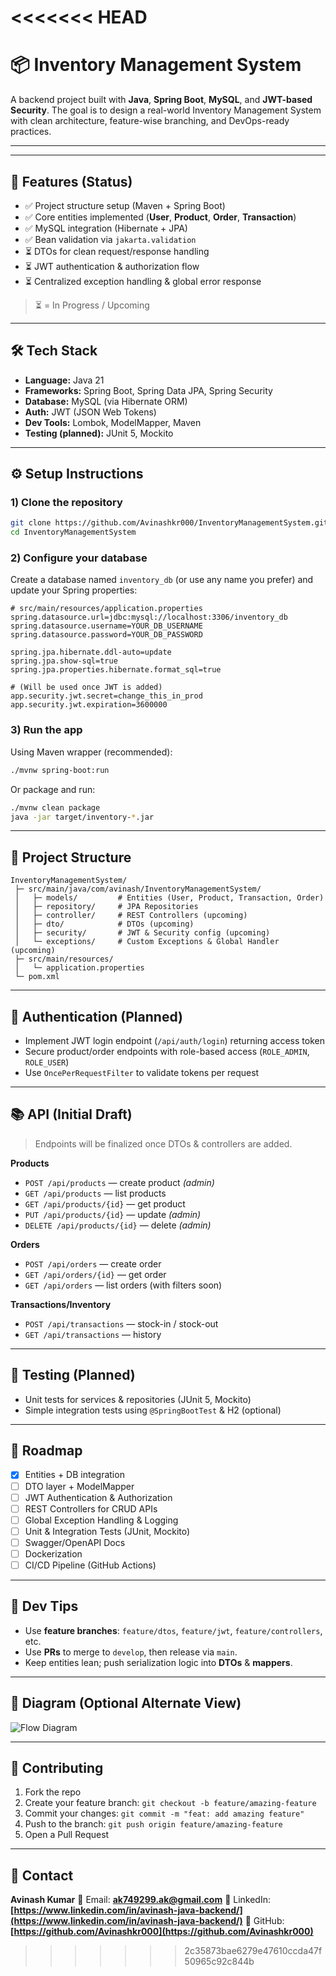 <<<<<<< HEAD
=======
# 📦 Inventory Management System

A backend project built with **Java**, **Spring Boot**, **MySQL**, and **JWT-based Security**. The goal is to design a real-world Inventory Management System with clean architecture, feature-wise branching, and DevOps-ready practices.

---


---

## 🚀 Features (Status)

* ✅ Project structure setup (Maven + Spring Boot)
* ✅ Core entities implemented (**User**, **Product**, **Order**, **Transaction**)
* ✅ MySQL integration (Hibernate + JPA)
* ✅ Bean validation via `jakarta.validation`
* ⏳ DTOs for clean request/response handling
* ⏳ JWT authentication & authorization flow
* ⏳ Centralized exception handling & global error response

> ⏳ = In Progress / Upcoming

---

## 🛠️ Tech Stack

* **Language:** Java 21
* **Frameworks:** Spring Boot, Spring Data JPA, Spring Security
* **Database:** MySQL (via Hibernate ORM)
* **Auth:** JWT (JSON Web Tokens)
* **Dev Tools:** Lombok, ModelMapper, Maven
* **Testing (planned):** JUnit 5, Mockito

---

## ⚙️ Setup Instructions

### 1) Clone the repository

```bash
git clone https://github.com/Avinashkr000/InventoryManagementSystem.git
cd InventoryManagementSystem
```

### 2) Configure your database

Create a database named `inventory_db` (or use any name you prefer) and update your Spring properties:

```properties
# src/main/resources/application.properties
spring.datasource.url=jdbc:mysql://localhost:3306/inventory_db
spring.datasource.username=YOUR_DB_USERNAME
spring.datasource.password=YOUR_DB_PASSWORD

spring.jpa.hibernate.ddl-auto=update
spring.jpa.show-sql=true
spring.jpa.properties.hibernate.format_sql=true

# (Will be used once JWT is added)
app.security.jwt.secret=change_this_in_prod
app.security.jwt.expiration=3600000
```

### 3) Run the app

Using Maven wrapper (recommended):

```bash
./mvnw spring-boot:run
```

Or package and run:

```bash
./mvnw clean package
java -jar target/inventory-*.jar
```

---

## 🧱 Project Structure

```
InventoryManagementSystem/
 ├─ src/main/java/com/avinash/InventoryManagementSystem/
 │   ├─ models/         # Entities (User, Product, Transaction, Order)
 │   ├─ repository/     # JPA Repositories
 │   ├─ controller/     # REST Controllers (upcoming)
 │   ├─ dto/            # DTOs (upcoming)
 │   ├─ security/       # JWT & Security config (upcoming)
 │   └─ exceptions/     # Custom Exceptions & Global Handler (upcoming)
 ├─ src/main/resources/
 │   └─ application.properties
 └─ pom.xml
```

---

## 🔐 Authentication (Planned)

* Implement JWT login endpoint (`/api/auth/login`) returning access token
* Secure product/order endpoints with role-based access (`ROLE_ADMIN`, `ROLE_USER`)
* Use `OncePerRequestFilter` to validate tokens per request

---

## 📚 API (Initial Draft)

> Endpoints will be finalized once DTOs & controllers are added.

**Products**

* `POST /api/products` — create product *(admin)*
* `GET /api/products` — list products
* `GET /api/products/{id}` — get product
* `PUT /api/products/{id}` — update *(admin)*
* `DELETE /api/products/{id}` — delete *(admin)*

**Orders**

* `POST /api/orders` — create order
* `GET /api/orders/{id}` — get order
* `GET /api/orders` — list orders (with filters soon)

**Transactions/Inventory**

* `POST /api/transactions` — stock-in / stock-out
* `GET /api/transactions` — history

---

## 🧪 Testing (Planned)

* Unit tests for services & repositories (JUnit 5, Mockito)
* Simple integration tests using `@SpringBootTest` & H2 (optional)

---

## 🧭 Roadmap

* [x] Entities + DB integration
* [ ] DTO layer + ModelMapper
* [ ] JWT Authentication & Authorization
* [ ] REST Controllers for CRUD APIs
* [ ] Global Exception Handling & Logging
* [ ] Unit & Integration Tests (JUnit, Mockito)
* [ ] Swagger/OpenAPI Docs
* [ ] Dockerization
* [ ] CI/CD Pipeline (GitHub Actions)

---

## 🧰 Dev Tips

* Use **feature branches**: `feature/dtos`, `feature/jwt`, `feature/controllers`, etc.
* Use **PRs** to merge to `develop`, then release via `main`.
* Keep entities lean; push serialization logic into **DTOs** & **mappers**.

---

## 📸 Diagram (Optional Alternate View)

![Flow Diagram](https://github.com/user-attachments/assets/0009f2ee-6413-4ce4-889c-00bd789e4b4f)

---

## 🤝 Contributing

1. Fork the repo
2. Create your feature branch: `git checkout -b feature/amazing-feature`
3. Commit your changes: `git commit -m "feat: add amazing feature"`
4. Push to the branch: `git push origin feature/amazing-feature`
5. Open a Pull Request

---

## 📧 Contact

**Avinash Kumar**
📩 Email: **[ak749299.ak@gmail.com](mailto:ak749299.ak@gmail.com)**
🔗 LinkedIn: **[https://www.linkedin.com/in/avinash-java-backend/](https://www.linkedin.com/in/avinash-java-backend/)**
🐙 GitHub: **[https://github.com/Avinashkr000](https://github.com/Avinashkr000)**
>>>>>>> 2c35873bae6279e47610ccda47f50965c92c844b
